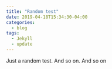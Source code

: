 ```yaml
---
title: "Random test"
date: 2019-04-18T15:34:30-04:00
categories:
  - blog
tags:
  - Jekyll
  - update
---
```

Just a random test.
And so on.
And so on